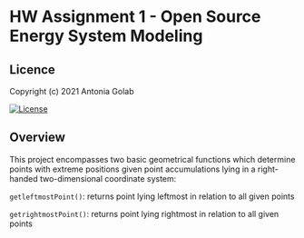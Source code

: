 # HW Assignment 1 - Open Source Energy System Modeling

## Licence
Copyright (c) 2021 Antonia Golab

[![License](https://img.shields.io/badge/License-Apache%202.0-blue.svg)](https://opensource.org/licenses/Apache-2.0)


## Overview
This project encompasses two basic geometrical functions which determine points with extreme positions given point accumulations lying in a right-handed two-dimensional coordinate system:

`getleftmostPoint()`: returns point lying leftmost in relation to all given points

`getrightmostPoint()`: returns point lying rightmost in relation to all given points